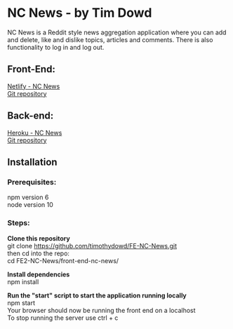 # NC News - by Tim Dowd  
NC News is a Reddit style news aggregation application where you can add and delete, like and dislike topics, articles and comments.  There is also functionality to log in and log out.


## Front-End:  
[Netlify - NC News](https://ncnews-timdowd.netlify.com)  
[Git repository](https://github.com/timothydowd/FE-NC-News)

## Back-end:  
[Heroku - NC News](https://ncnewstimdowd.herokuapp.com/api)  
[Git repository](https://github.com/timothydowd/BE-NC-News)


## Installation

### Prerequisites:  
npm version 6  
node version 10

### Steps:

**Clone this repository**  
git clone https://github.com/timothydowd/FE-NC-News.git  
then cd into the repo:  
cd FE2-NC-News/front-end-nc-news/

**Install dependencies**    
npm install

**Run the "start" script to start the application running locally**  
npm start  
Your browser should now be running the front end on a localhost  
To stop running the server use ctrl + c
